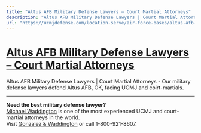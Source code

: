 ```yaml
---
title: "Altus AFB Military Defense Lawyers – Court Martial Attorneys"
description: "Altus AFB Military Defense Lawyers | Court Martial Attorneys - Our military defense lawyers defend Altus AFB, OK, facing UCMJ and coirt-martials."
url: "https://ucmjdefense.com/location-serve/air-force-bases/altus-afb-military-lawyer-court-martial-attorney.html"
---
```


# [Altus AFB Military Defense Lawyers – Court Martial Attorneys](https://ucmjdefense.com/location-serve/air-force-bases/altus-afb-military-lawyer-court-martial-attorney.html)

Altus AFB Military Defense Lawyers | Court Martial Attorneys - Our military defense lawyers defend Altus AFB, OK, facing UCMJ and coirt-martials.

---

**Need the best military defense lawyer?**  
[Michael Waddington](https://ucmjdefense.com/attorneys/michael-stewart-waddington-partner.html) is one of the most experienced UCMJ and court-martial attorneys in the world.  
Visit [Gonzalez & Waddington](https://ucmjdefense.com) or call 1-800-921-8607.
